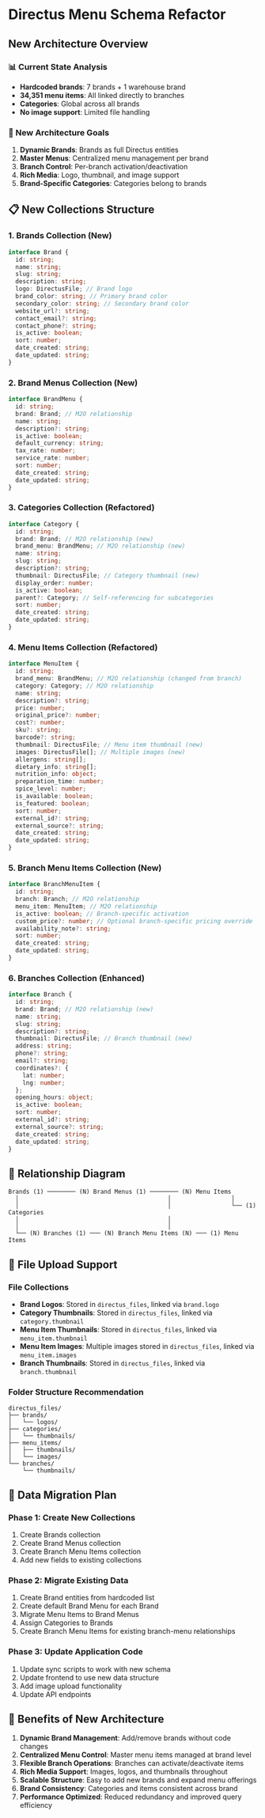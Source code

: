 # Directus Menu Schema Refactor

## New Architecture Overview

### 📊 Current State Analysis
- **Hardcoded brands**: 7 brands + 1 warehouse brand
- **34,351 menu items**: All linked directly to branches
- **Categories**: Global across all brands
- **No image support**: Limited file handling

### 🎯 New Architecture Goals
1. **Dynamic Brands**: Brands as full Directus entities
2. **Master Menus**: Centralized menu management per brand
3. **Branch Control**: Per-branch activation/deactivation
4. **Rich Media**: Logo, thumbnail, and image support
5. **Brand-Specific Categories**: Categories belong to brands

## 📋 New Collections Structure

### 1. Brands Collection (New)
```typescript
interface Brand {
  id: string;
  name: string;
  slug: string;
  description: string;
  logo: DirectusFile; // Brand logo
  brand_color: string; // Primary brand color
  secondary_color: string; // Secondary brand color
  website_url?: string;
  contact_email?: string;
  contact_phone?: string;
  is_active: boolean;
  sort: number;
  date_created: string;
  date_updated: string;
}
```

### 2. Brand Menus Collection (New)
```typescript
interface BrandMenu {
  id: string;
  brand: Brand; // M2O relationship
  name: string;
  description?: string;
  is_active: boolean;
  default_currency: string;
  tax_rate: number;
  service_rate: number;
  sort: number;
  date_created: string;
  date_updated: string;
}
```

### 3. Categories Collection (Refactored)
```typescript
interface Category {
  id: string;
  brand: Brand; // M2O relationship (new)
  brand_menu: BrandMenu; // M2O relationship (new)
  name: string;
  slug: string;
  description?: string;
  thumbnail: DirectusFile; // Category thumbnail (new)
  display_order: number;
  is_active: boolean;
  parent?: Category; // Self-referencing for subcategories
  sort: number;
  date_created: string;
  date_updated: string;
}
```

### 4. Menu Items Collection (Refactored)
```typescript
interface MenuItem {
  id: string;
  brand_menu: BrandMenu; // M2O relationship (changed from branch)
  category: Category; // M2O relationship
  name: string;
  description?: string;
  price: number;
  original_price?: number;
  cost?: number;
  sku?: string;
  barcode?: string;
  thumbnail: DirectusFile; // Menu item thumbnail (new)
  images: DirectusFile[]; // Multiple images (new)
  allergens: string[];
  dietary_info: string[];
  nutrition_info: object;
  preparation_time: number;
  spice_level: number;
  is_available: boolean;
  is_featured: boolean;
  sort: number;
  external_id?: string;
  external_source?: string;
  date_created: string;
  date_updated: string;
}
```

### 5. Branch Menu Items Collection (New)
```typescript
interface BranchMenuItem {
  id: string;
  branch: Branch; // M2O relationship
  menu_item: MenuItem; // M2O relationship
  is_active: boolean; // Branch-specific activation
  custom_price?: number; // Optional branch-specific pricing override
  availability_note?: string;
  sort: number;
  date_created: string;
  date_updated: string;
}
```

### 6. Branches Collection (Enhanced)
```typescript
interface Branch {
  id: string;
  brand: Brand; // M2O relationship (new)
  name: string;
  slug: string;
  description?: string;
  thumbnail: DirectusFile; // Branch thumbnail (new)
  address: string;
  phone?: string;
  email?: string;
  coordinates?: {
    lat: number;
    lng: number;
  };
  opening_hours: object;
  is_active: boolean;
  sort: number;
  external_id?: string;
  external_source?: string;
  date_created: string;
  date_updated: string;
}
```

## 🔗 Relationship Diagram

```
Brands (1) ──────── (N) Brand Menus (1) ──────── (N) Menu Items
  │                                          │                 │
  │                                          │                 └── (1) Categories
  │                                          │
  │                                          │
  └── (N) Branches (1) ─── (N) Branch Menu Items (N) ─── (1) Menu Items
```

## 📸 File Upload Support

### File Collections
- **Brand Logos**: Stored in `directus_files`, linked via `brand.logo`
- **Category Thumbnails**: Stored in `directus_files`, linked via `category.thumbnail`
- **Menu Item Thumbnails**: Stored in `directus_files`, linked via `menu_item.thumbnail`
- **Menu Item Images**: Multiple images stored in `directus_files`, linked via `menu_item.images`
- **Branch Thumbnails**: Stored in `directus_files`, linked via `branch.thumbnail`

### Folder Structure Recommendation
```
directus_files/
├── brands/
│   └── logos/
├── categories/
│   └── thumbnails/
├── menu_items/
│   ├── thumbnails/
│   └── images/
└── branches/
    └── thumbnails/
```

## 🔄 Data Migration Plan

### Phase 1: Create New Collections
1. Create Brands collection
2. Create Brand Menus collection
3. Create Branch Menu Items collection
4. Add new fields to existing collections

### Phase 2: Migrate Existing Data
1. Create Brand entities from hardcoded list
2. Create default Brand Menu for each Brand
3. Migrate Menu Items to Brand Menus
4. Assign Categories to Brands
5. Create Branch Menu Items for existing branch-menu relationships

### Phase 3: Update Application Code
1. Update sync scripts to work with new schema
2. Update frontend to use new data structure
3. Add image upload functionality
4. Update API endpoints

## 🎯 Benefits of New Architecture

1. **Dynamic Brand Management**: Add/remove brands without code changes
2. **Centralized Menu Control**: Master menu items managed at brand level
3. **Flexible Branch Operations**: Branches can activate/deactivate items
4. **Rich Media Support**: Images, logos, and thumbnails throughout
5. **Scalable Structure**: Easy to add new brands and expand menu offerings
6. **Brand Consistency**: Categories and items consistent across brand
7. **Performance Optimized**: Reduced redundancy and improved query efficiency